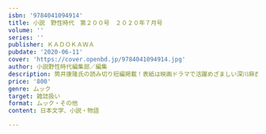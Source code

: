 ```yaml
---
isbn: '9784041094914'
title: 小説　野性時代　第２００号　２０２０年７月号
volume: ''
series: ''
publisher: ＫＡＤＯＫＡＷＡ
pubdate: '2020-06-11'
cover: 'https://cover.openbd.jp/9784041094914.jpg'
author: 小説野性時代編集部／編集
description: 筒井康隆氏の読み切り短編掲載！表紙は映画ドラマで活躍めざましい深川麻衣
price: '800'
genre: ムック
target: 雑誌扱い
format: ムック・その他
content: 日本文学、小説・物語

---
```

